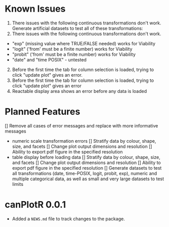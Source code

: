 # Known Issues
1. There issues with the following continuous transformations don't work. Generate artificial datasets to test all of these transformations: 
1. There issues with the following continuous transformations don't work. 
  + "exp" (missing value where TRUE/FALSE needed) works for Viability
  + "logit" ('from' must be a finite number) works for Viability
  + "probit" ('from' must be a finite number) works for Viability
  + "date" and "time POSIX" - untested
2. Before the first time the tab for column selection is loaded, trying to click "update plot" gives an error.
2. Before the first time the tab for column selection is loaded, trying to click "update plot" gives an error
3. Reactable display area shows an error before any data is loaded

# Planned Features
[] Remove all cases of error messages and replace with more informative messages
  + numeric scale transformation errors
[] Stratify data by colour, shape, size, and facets
[] Change plot output dimensions and resolution
[] Ability to export pdf figure in the specified resolution
  + table display before loading data
[] Stratify data by colour, shape, size, and facets
[] Change plot output dimensions and resolution
[] Ability to export pdf figure in the specified resolution
[] Generate datasets to test all transformations (date, time-POSIX, logit, probit, exp), numeric and multiple categorical data, as well as small and very large datasets to test limits

# canPlotR 0.0.1
* Added a `NEWS.md` file to track changes to the package.
